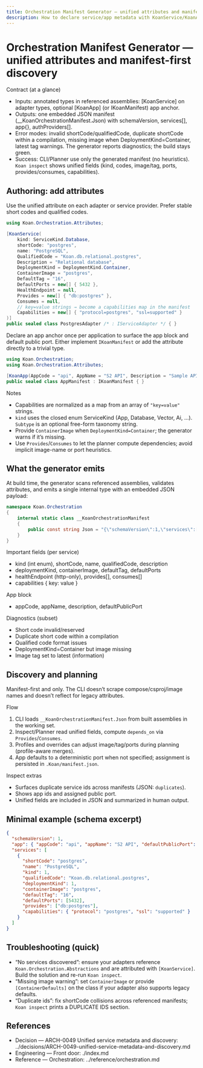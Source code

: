 ```yaml
---
title: Orchestration Manifest Generator — unified attributes and manifest-first discovery
description: How to declare service/app metadata with KoanService/KoanApp so Koan generates a single manifest consumed by the CLI and planners
---
```


# Orchestration Manifest Generator — unified attributes and manifest-first discovery

Contract (at a glance)
- Inputs: annotated types in referenced assemblies: [KoanService] on adapter types, optional [KoanApp] (or IKoanManifest) app anchor.
- Outputs: one embedded JSON manifest (__KoanOrchestrationManifest.Json) with schemaVersion, services[], app{}, authProviders[].
- Error modes: invalid shortCode/qualifiedCode, duplicate shortCode within a compilation, missing image when DeploymentKind=Container, latest tag warnings. The generator reports diagnostics; the build stays green.
- Success: CLI/Planner use only the generated manifest (no heuristics). `Koan inspect` shows unified fields (kind, codes, image/tag, ports, provides/consumes, capabilities).

## Authoring: add attributes

Use the unified attribute on each adapter or service provider. Prefer stable short codes and qualified codes.

```csharp
using Koan.Orchestration.Attributes;

[KoanService(
    kind: ServiceKind.Database,
    shortCode: "postgres",
    name: "PostgreSQL",
    QualifiedCode = "Koan.db.relational.postgres",
    Description = "Relational database",
    DeploymentKind = DeploymentKind.Container,
    ContainerImage = "postgres",
    DefaultTag = "16",
    DefaultPorts = new[] { 5432 },
    HealthEndpoint = null,
    Provides = new[] { "db:postgres" },
    Consumes = null,
    // key=value strings → become a capabilities map in the manifest
    Capabilities = new[] { "protocol=postgres", "ssl=supported" }
)]
public sealed class PostgresAdapter /* : IServiceAdapter */ { }
```

Declare an app anchor once per application to surface the app block and default public port. Either implement `IKoanManifest` or add the attribute directly to a trivial type.

```csharp
using Koan.Orchestration;
using Koan.Orchestration.Attributes;

[KoanApp(AppCode = "api", AppName = "S2 API", Description = "Sample API", DefaultPublicPort = 8080)]
public sealed class AppManifest : IKoanManifest { }
```

Notes
- Capabilities are normalized as a map from an array of `"key=value"` strings.
- `kind` uses the closed enum ServiceKind (App, Database, Vector, Ai, …). `Subtype` is an optional free-form taxonomy string.
- Provide `ContainerImage` when `DeploymentKind=Container`; the generator warns if it’s missing.
- Use `Provides`/`Consumes` to let the planner compute dependencies; avoid implicit image-name or port heuristics.

## What the generator emits

At build time, the generator scans referenced assemblies, validates attributes, and emits a single internal type with an embedded JSON payload:

```csharp
namespace Koan.Orchestration
{
    internal static class __KoanOrchestrationManifest
    {
        public const string Json = "{\"schemaVersion\":1,\"services\":[...],\"app\":{...},\"authProviders\":[...]}";
    }
}
```

Important fields (per service)
- kind (int enum), shortCode, name, qualifiedCode, description
- deploymentKind, containerImage, defaultTag, defaultPorts
- healthEndpoint (http-only), provides[], consumes[]
- capabilities { key: value }

App block
- appCode, appName, description, defaultPublicPort

Diagnostics (subset)
- Short code invalid/reserved
- Duplicate short code within a compilation
- Qualified code format issues
- DeploymentKind=Container but image missing
- Image tag set to latest (information)

## Discovery and planning

Manifest-first and only. The CLI doesn’t scrape compose/csproj/image names and doesn’t reflect for legacy attributes.

Flow
1) CLI loads `__KoanOrchestrationManifest.Json` from built assemblies in the working set.
2) Inspect/Planner read unified fields, compute `depends_on` via `Provides`/`Consumes`.
3) Profiles and overrides can adjust image/tag/ports during planning (profile-aware merges).
4) App defaults to a deterministic port when not specified; assignment is persisted in `.Koan/manifest.json`.

Inspect extras
- Surfaces duplicate service ids across manifests (JSON: `duplicates`).
- Shows app ids and assigned public port.
- Unified fields are included in JSON and summarized in human output.

## Minimal example (schema excerpt)

```json
{
  "schemaVersion": 1,
  "app": { "appCode": "api", "appName": "S2 API", "defaultPublicPort": 8080 },
  "services": [
    {
      "shortCode": "postgres",
      "name": "PostgreSQL",
      "kind": 1,
      "qualifiedCode": "Koan.db.relational.postgres",
      "deploymentKind": 1,
      "containerImage": "postgres",
      "defaultTag": "16",
      "defaultPorts": [5432],
      "provides": ["db:postgres"],
      "capabilities": { "protocol": "postgres", "ssl": "supported" }
    }
  ]
}
```

## Troubleshooting (quick)
- “No services discovered”: ensure your adapters reference `Koan.Orchestration.Abstractions` and are attributed with `[KoanService]`. Build the solution and re-run `Koan inspect`.
- “Missing image warning”: set `ContainerImage` or provide `[ContainerDefaults]` on the class if your adapter also supports legacy defaults.
- “Duplicate ids”: fix shortCode collisions across referenced manifests; `Koan inspect` prints a DUPLICATE IDS section.

## References
- Decision — ARCH-0049 Unified service metadata and discovery: ../decisions/ARCH-0049-unified-service-metadata-and-discovery.md
- Engineering — Front door: ./index.md
- Reference — Orchestration: ../reference/orchestration.md
